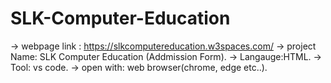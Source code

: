 # SLK-Computer-Education
-> webpage link : https://slkcomputereducation.w3spaces.com/
-> project Name: SLK Computer Education (Addmission Form).
-> Langauge:HTML.
-> Tool: vs code.
-> open with: web browser(chrome, edge etc..).

